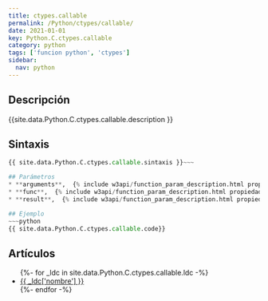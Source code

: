 ```yaml
---
title: ctypes.callable
permalink: /Python/ctypes/callable/
date: 2021-01-01
key: Python.C.ctypes.callable
category: python
tags: ['funcion python', 'ctypes']
sidebar: 
  nav: python
---
```


## Descripción
{{site.data.Python.C.ctypes.callable.description }}

## Sintaxis
~~~python
{{ site.data.Python.C.ctypes.callable.sintaxis }}~~~

## Parámetros
* **arguments**,  {% include w3api/function_param_description.html propiedad=site.data.Python.C.ctypes.callable valor="arguments" %}
* **func**,  {% include w3api/function_param_description.html propiedad=site.data.Python.C.ctypes.callable valor="func" %}
* **result**,  {% include w3api/function_param_description.html propiedad=site.data.Python.C.ctypes.callable valor="result" %}

## Ejemplo
~~~python
{{ site.data.Python.C.ctypes.callable.code}}
~~~

## Artículos
<ul>
{%- for _ldc in site.data.Python.C.ctypes.callable.ldc -%}
   <li>
       <a href="{{_ldc['url'] }}">{{ _ldc['nombre'] }}</a>
   </li>
{%- endfor -%}
</ul>
